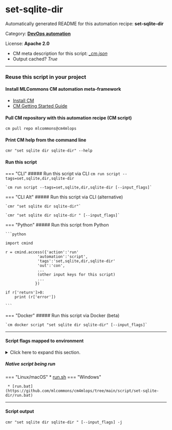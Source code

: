 # set-sqlite-dir
Automatically generated README for this automation recipe: **set-sqlite-dir**

Category: **[DevOps automation](..)**

License: **Apache 2.0**


* CM meta description for this script: *[_cm.json](https://github.com/mlcommons/cm4mlops/tree/main/script/set-sqlite-dir/_cm.json)*
* Output cached? *True*

---
### Reuse this script in your project

#### Install MLCommons CM automation meta-framework

* [Install CM](https://docs.mlcommons.org/ck/install)
* [CM Getting Started Guide](https://docs.mlcommons.org/ck/getting-started/)

#### Pull CM repository with this automation recipe (CM script)

```cm pull repo mlcommons@cm4mlops```

#### Print CM help from the command line

````cmr "set sqlite dir sqlite-dir" --help````

#### Run this script

=== "CLI"
    ##### Run this script via CLI
    `cm run script --tags=set,sqlite,dir,sqlite-dir`

    `cm run script --tags=set,sqlite,dir,sqlite-dir [--input_flags]`

=== "CLI Alt"
    ##### Run this script via CLI (alternative)

    `cmr "set sqlite dir sqlite-dir"`

    `cmr "set sqlite dir sqlite-dir " [--input_flags]`


=== "Python"
    ##### Run this script from Python


    ```python

    import cmind

    r = cmind.access({'action':'run'
                  'automation':'script',
                  'tags':'set,sqlite,dir,sqlite-dir'
                  'out':'con',
                  ...
                  (other input keys for this script)
                  ...
                 })

    if r['return']>0:
        print (r['error'])

    ```


=== "Docker"
    ##### Run this script via Docker (beta)

    `cm docker script "set sqlite dir sqlite-dir" [--input_flags]`

___


#### Script flags mapped to environment
<details>
<summary>Click here to expand this section.</summary>

* `--path=value`  &rarr;  `CM_SQLITE_PATH=value`

**Above CLI flags can be used in the Python CM API as follows:**

```python
r=cm.access({... , "path":...}
```

</details>


##### Native script being run
=== "Linux/macOS"
     * [run.sh](https://github.com/mlcommons/cm4mlops/tree/main/script/set-sqlite-dir/run.sh)
=== "Windows"

     * [run.bat](https://github.com/mlcommons/cm4mlops/tree/main/script/set-sqlite-dir/run.bat)
___
#### Script output
`cmr "set sqlite dir sqlite-dir " [--input_flags] -j`